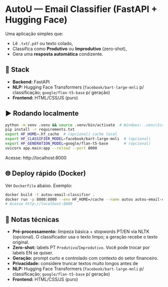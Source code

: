 # AutoU — Email Classifier (FastAPI + Hugging Face)

Uma aplicação simples que:
- Lê `.txt`/`.pdf` ou texto colado,
- Classifica como **Produtivo** ou **Improdutivo** (zero-shot),
- Gera uma **resposta automática** condizente.

## 🧱 Stack
- **Backend:** FastAPI
- **NLP:** Hugging Face Transformers (`facebook/bart-large-mnli` p/ classificação; `google/flan-t5-base` p/ geração)
- **Frontend:** HTML/CSS/JS (puro)

## ▶️ Rodando localmente
```bash
python -m venv .venv && source .venv/bin/activate  # Windows: .venv\Scripts\activate
pip install -r requirements.txt
export HF_HOME=.hf_cache  # (opcional) cache local
export HF_CLASSIFIER_MODEL=facebook/bart-large-mnli  # (opcional)
export HF_GENERATION_MODEL=google/flan-t5-base       # (opcional)
uvicorn app.main:app --reload --port 8000
```
Acesse: http://localhost:8000

## 🌐 Deploy rápido (Docker)
Ver `Dockerfile` abaixo. Exemplo:
```bash
docker build -t autou-email-classifier .
docker run -p 8000:8000 --env HF_HOME=/cache --name autou autou-email-classifier
# Acesse http://localhost:8000
```

## 🔧 Notas técnicas
- **Pré-processamento:** limpeza básica + stopwords PT/EN via NLTK (opcional). O classificador usa o texto limpo; a geração recebe o texto original.
- **Zero-shot:** labels PT `Produtivo`/`Improdutivo`. Você pode trocar por labels EN se quiser.
- **Geração:** prompt curto e controlado com contexto do setor financeiro.
- **Privacidade:** considere truncar textos muito longos antes de
- **NLP:** Hugging Face Transformers (`facebook/bart-large-mnli` p/ classificação; `google/flan-t5-base` p/ geração)
- **Frontend:** HTML/CSS/JS (puro)
